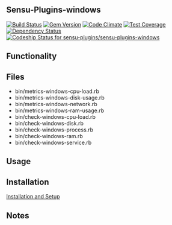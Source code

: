 ## Sensu-Plugins-windows

[ ![Build Status](https://travis-ci.org/sensu-plugins/sensu-plugins-windows.svg?branch=master)](https://travis-ci.org/sensu-plugins/sensu-plugins-windows)
[![Gem Version](https://badge.fury.io/rb/sensu-plugins-windows.svg)](http://badge.fury.io/rb/sensu-plugins-windows)
[![Code Climate](https://codeclimate.com/github/sensu-plugins/sensu-plugins-windows/badges/gpa.svg)](https://codeclimate.com/github/sensu-plugins/sensu-plugins-windows)
[![Test Coverage](https://codeclimate.com/github/sensu-plugins/sensu-plugins-windows/badges/coverage.svg)](https://codeclimate.com/github/sensu-plugins/sensu-plugins-windows)
[![Dependency Status](https://gemnasium.com/sensu-plugins/sensu-plugins-windows.svg)](https://gemnasium.com/sensu-plugins/sensu-plugins-windows)
[ ![Codeship Status for sensu-plugins/sensu-plugins-windows](https://codeship.com/projects/36b6a840-e20b-0132-647e-4ea0dd54b93d/status?branch=master)](https://codeship.com/projects/81375)

## Functionality

## Files
 * bin/metrics-windows-cpu-load.rb
 * bin/metrics-windows-disk-usage.rb
 * bin/metrics-windows-network.rb
 * bin/metrics-windows-ram-usage.rb
 * bin/check-windows-cpu-load.rb 
 * bin/check-windows-disk.rb
 * bin/check-windows-process.rb
 * bin/check-windows-ram.rb
 * bin/check-windows-service.rb

## Usage

## Installation

[Installation and Setup](https://github.com/sensu-plugins/documentation/blob/master/user_docs/installation_instructions.md)

## Notes
